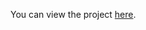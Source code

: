 You can view the project [here](http://htmlpreview.github.io/?https://github.com/rtavenner/Uniform-Polychora/master/index.html).
